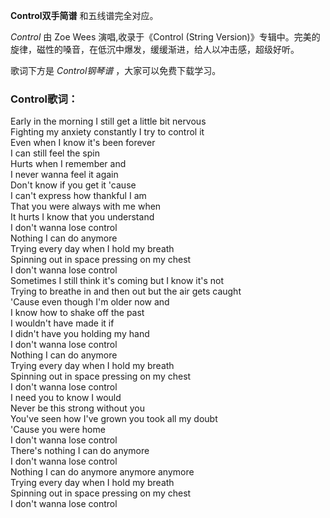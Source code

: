 

**Control双手简谱** 和五线谱完全对应。

_Control_ 由 Zoe Wees 演唱,收录于《Control (String
Version)》专辑中。完美的旋律，磁性的嗓音，在低沉中爆发，缓缓渐进，给人以冲击感，超级好听。

歌词下方是 _Control钢琴谱_ ，大家可以免费下载学习。

### Control歌词：

Early in the morning I still get a little bit nervous  
Fighting my anxiety constantly I try to control it  
Even when I know it's been forever  
I can still feel the spin  
Hurts when I remember and  
I never wanna feel it again  
Don't know if you get it 'cause  
I can't express how thankful I am  
That you were always with me when  
It hurts I know that you understand  
I don't wanna lose control  
Nothing I can do anymore  
Trying every day when I hold my breath  
Spinning out in space pressing on my chest  
I don't wanna lose control  
Sometimes I still think it's coming but I know it's not  
Trying to breathe in and then out but the air gets caught  
'Cause even though I'm older now and  
I know how to shake off the past  
I wouldn't have made it if  
I didn't have you holding my hand  
I don't wanna lose control  
Nothing I can do anymore  
Trying every day when I hold my breath  
Spinning out in space pressing on my chest  
I don't wanna lose control  
I need you to know I would  
Never be this strong without you  
You've seen how I've grown you took all my doubt  
'Cause you were home  
I don't wanna lose control  
There's nothing I can do anymore  
I don't wanna lose control  
Nothing I can do anymore anymore anymore  
Trying every day when I hold my breath  
Spinning out in space pressing on my chest  
I don't wanna lose control

